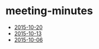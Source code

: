 # meeting-minutes
* [2015-10-20](2015-10-20.md)
* [2015-10-13](2015-10-13.md)
* [2015-10-06](2015-10-06.md)

